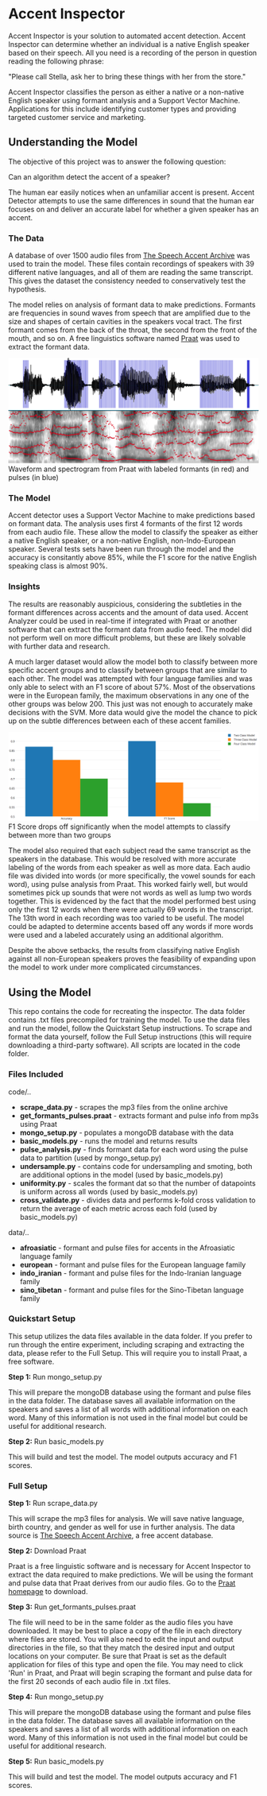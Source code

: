 # Accent Inspector

Accent Inspector is your solution to automated accent detection. Accent Inspector can determine whether an individual is a native English speaker based on their speech. All you need is a recording of the person in question reading the following phrase:

"Please call Stella, ask her to bring these things with her from the store."

Accent Inspector classifies the person as either a native or a non-native English speaker using formant analysis and a Support Vector Machine. Applications for this include identifying customer types and providing targeted customer service and marketing.

## Understanding the Model

The objective of this project was to answer the following question:

Can an algorithm detect the accent of a speaker?

The human ear easily notices when an unfamiliar accent is present. Accent Detector attempts to use the same differences in sound that the human ear focuses on and deliver an accurate label for whether a given speaker has an accent.

### The Data

A database of over 1500 audio files from [The Speech Accent Archive](http://accent.gmu.edu/) was used to train the model. These files contain recordings of speakers with 39 different native languages, and all of them are reading the same transcript. This gives the dataset the consistency needed to conservatively test the hypothesis.

The model relies on analysis of formant data to make predictions. Formants are frequencies in sound waves from speech that are amplified due to the size and shapes of certain cavities in the speakers vocal tract. The first formant comes from the back of the throat, the second from the front of the mouth, and so on. A free linguistics software named [Praat](http://www.fon.hum.uva.nl/praat/) was used to extract the formant data.

![](images/waveform_spectrogram.png)
Waveform and spectrogram from Praat with labeled formants (in red) and pulses (in blue)

### The Model

Accent detector uses a Support Vector Machine to make predictions based on formant data. The analysis uses first 4 formants of the first 12 words from each audio file. These allow the model to classify the speaker as either a native English speaker, or a non-native English, non-Indo-European speaker. Several tests sets have been run through the model and the accuracy is consitantly above 85%, while the F1 score for the native English speaking class is almost 90%.

### Insights

The results are reasonably auspicious, considering the subtleties in the formant differences across accents and the amount of data used. Accent Analyzer could be used in real-time if integrated with Praat or another software that can extract the formant data from audio feed. The model did not perform well on more difficult problems, but these are likely solvable with further data and research.

A much larger dataset would allow the model both to classify between more specific accent groups and to classify between groups that are similar to each other. The model was attempted with four language families and was only able to select with an F1 score of about 57%. Most of the observations were in the European family, the maximum observations in any one of the other groups was below 200. This just was not enough to accurately make decisions with the SVM. More data would give the model the chance to pick up on the subtle differences between each of these accent families.

![](images/metrics.png)
F1 Score drops off significantly when the model attempts to classify between more than two groups

The model also required that each subject read the same transcript as the speakers in the database. This would be resolved with more accurate labeling of the words from each speaker as well as more data. Each audio file was divided into words (or more specifically, the vowel sounds for each word), using pulse analysis from Praat. This worked fairly well, but would sometimes pick up sounds that were not words as well as lump two words together. This is evidenced by the fact that the model performed best using only the first 12 words when there were actually 69 words in the transcript. The 13th word in each recording was too varied to be useful. The model could be adapted to determine accents based off any words if more words were used and a labeled accurately using an additional algorithm.

Despite the above setbacks, the results from classifying native English against all non-European speakers proves the feasibility of expanding upon the model to work under more complicated circumstances.

## Using the Model

This repo contains the code for recreating the inspector. The data folder contains .txt files precompiled for training the model. To use the data files and run the model, follow the Quickstart Setup instructions. To scrape and format the data yourself, follow the Full Setup instructions (this will require downloading a third-party software). All scripts are located in the code folder.

### Files Included

code/..  
*    **scrape_data.py** - scrapes the mp3 files from the online archive 
*    **get_formants_pulses.praat** - extracts formant and pulse info from mp3s using Praat
*    **mongo_setup.py** - populates a mongoDB database with the data
*    **basic_models.py** - runs the model and returns results
*    **pulse_analysis.py** - finds formant data for each word using the pulse data to partition (used by mongo_setup.py)
*    **undersample.py** - contains code for undersampling and smoting, both are additional options in the model (used by basic_models.py)
*    **uniformity.py** - scales the formant dat so that the number of datapoints is uniform across all words (used by basic_models.py)
*    **cross_validate.py** - divides data and performs k-fold cross validation to return the average of each metric across each fold (used by basic_models.py)

data/..  
*    **afroasiatic** - formant and pulse files for accents in the Afroasiatic language family  
*    **european** - formant and pulse files for the European language family  
*    **indo_iranian** - formant and pulse files for the Indo-Iranian language family  
*    **sino_tibetan** - formant and pulse files for the Sino-Tibetan language family  

### Quickstart Setup

This setup utilizes the data files available in the data folder. If you prefer to run through the entire experiment, including scraping and extracting the data, please refer to the Full Setup. This will require you to install Praat, a free software.

**Step 1:** Run mongo_setup.py

This will prepare the mongoDB database using the formant and pulse files in the data folder. The database saves all available information on the speakers and saves a list of all words with additional information on each word. Many of this information is not used in the final model but could be useful for additional research.

**Step 2:** Run basic_models.py

This will build and test the model. The model outputs accuracy and F1 scores.

### Full Setup

**Step 1:** Run scrape_data.py

This will scrape the mp3 files for analysis. We will save native language, birth country, and gender as well for use in further analysis. The data source is [The Speech Accent Archive](http://accent.gmu.edu/), a free accent database.

**Step 2:** Download Praat

Praat is a free linguistic software and is necessary for Accent Inspector to extract the data required to make predictions. We will be using the formant and pulse data that Praat derives from our audio files. Go to the [Praat homepage](http://www.fon.hum.uva.nl/praat/) to download.

**Step 3:** Run get_formants_pulses.praat

The file will need to be in the same folder as the audio files you have downloaded. It may be best to place a copy of the file in each directory where files are stored. You will also need to edit the input and output directories in the file, so that they match the desired input and output locations on your computer. Be sure that Praat is set as the default application for files of this type and open the file. You may need to click 'Run' in Praat, and Praat will begin scraping the formant and pulse data for the first 20 seconds of each audio file in .txt files.

**Step 4:** Run mongo_setup.py

This will prepare the mongoDB database using the formant and pulse files in the data folder. The database saves all available information on the speakers and saves a list of all words with additional information on each word. Many of this information is not used in the final model but could be useful for additional research.

**Step 5:** Run basic_models.py

This will build and test the model. The model outputs accuracy and F1 scores.
